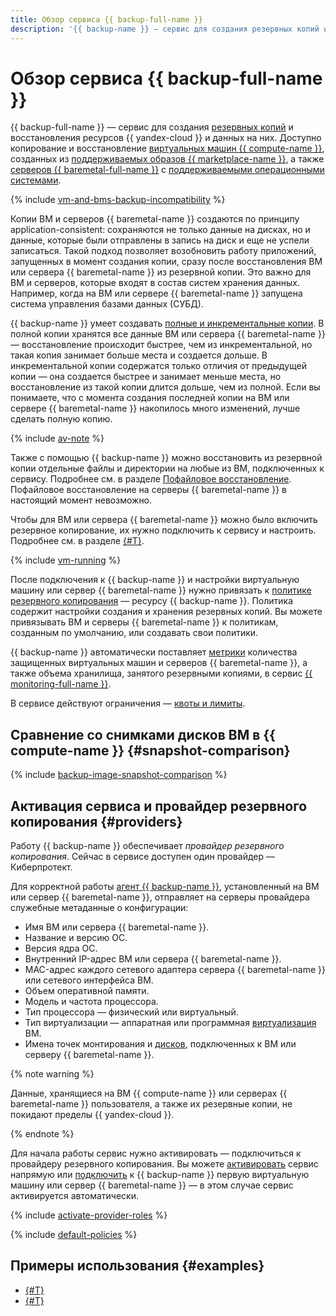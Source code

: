 ```yaml
---
title: Обзор сервиса {{ backup-full-name }}
description: '{{ backup-name }} — сервис для создания резервных копий и восстановления ресурсов {{ yandex-cloud }} и данных на них.'
---
```


# Обзор сервиса {{ backup-full-name }}


{{ backup-full-name }} — сервис для создания [резервных копий](../../glossary/backup.md) и восстановления ресурсов {{ yandex-cloud }} и данных на них. Доступно копирование и восстановление [виртуальных машин {{ compute-name }}](../../compute/concepts/vm.md), созданных из [поддерживаемых образов {{ marketplace-name }}](vm-connection.md#os), а также [серверов {{ baremetal-full-name }}](../../baremetal/concepts/servers.md) с [поддерживаемыми операционными системами](vm-connection.md#self-install).

{% include [vm-and-bms-backup-incompatibility](../../_includes/backup/vm-and-bms-backup-incompatibility.md) %}

Копии ВМ и серверов {{ baremetal-name }} создаются по принципу application-consistent: сохраняются не только данные на дисках, но и данные, которые были отправлены в запись на диск и еще не успели записаться. Такой подход позволяет возобновить работу приложений, запущенных в момент создания копии, сразу после восстановления ВМ или сервера {{ baremetal-name }} из резервной копии. Это важно для ВМ и серверов, которые входят в состав систем хранения данных. Например, когда на ВМ или сервере {{ baremetal-name }} запущена система управления базами данных (СУБД).

{{ backup-name }} умеет создавать [полные и инкрементальные копии](backup.md#types). В полной копии хранятся все данные ВМ или сервера {{ baremetal-name }} — восстановление происходит быстрее, чем из инкрементальной, но такая копия занимает больше места и создается дольше. В инкрементальной копии содержатся только отличия от предыдущей копии — она создается быстрее и занимает меньше места, но восстановление из такой копии длится дольше, чем из полной. Если вы понимаете, что с момента создания последней копии на ВМ или сервере {{ baremetal-name }} накопилось много изменений, лучше сделать полную копию.

{% include [av-note](../../_includes/backup/av-note.md) %}

Также с помощью {{ backup-name }} можно восстановить из резервной копии отдельные файлы и директории на любые из ВМ, подключенных к сервису. Подробнее см. в разделе [Пофайловое восстановление](backup.md#file-by-file). Пофайловое восстановление на серверы {{ baremetal-name }} в настоящий момент невозможно.

Чтобы для ВМ или сервера {{ baremetal-name }} можно было включить резервное копирование, их нужно подключить к сервису и настроить. Подробнее см. в разделе [{#T}](vm-connection.md).

{% include [vm-running](../../_includes/backup/vm-running.md) %}

После подключения к {{ backup-name }} и настройки виртуальную машину или сервер {{ baremetal-name }} нужно привязать к [политике резервного копирования](policy.md) — ресурсу {{ backup-name }}. Политика содержит настройки создания и хранения резервных копий. Вы можете привязывать ВМ и серверы {{ baremetal-name }} к политикам, созданным по умолчанию, или создавать свои политики.

{{ backup-name }} автоматически поставляет [метрики](../metrics.md) количества защищенных виртуальных машин и серверов {{ baremetal-name }}, а также объема хранилища, занятого резервными копиями, в сервис [{{ monitoring-full-name }}](../../monitoring/index.yaml).

В сервисе действуют ограничения — [квоты и лимиты](limits.md).

## Сравнение со снимками дисков ВМ в {{ compute-name }} {#snapshot-comparison}

{% include [backup-image-snapshot-comparison](../../_includes/backup-image-snapshot-comparison.md) %}

## Активация сервиса и провайдер резервного копирования {#providers}

Работу {{ backup-name }} обеспечивает _провайдер резервного копирования_. Сейчас в сервисе доступен один провайдер — Киберпротект.

Для корректной работы [агент {{ backup-name }}](agent.md), установленный на ВМ или сервер {{ baremetal-name }}, отправляет на серверы провайдера служебные метаданные о конфигурации:

* Имя ВМ или сервера {{ baremetal-name }}.
* Название и версию ОС.
* Версия ядра ОС.
* Внутренний IP-адрес ВМ или сервера {{ baremetal-name }}.
* MAC-адрес каждого сетевого адаптера сервера {{ baremetal-name }} или сетевого интерфейса ВМ.
* Объем оперативной памяти.
* Модель и частота процессора.
* Тип процессора — физический или виртуальный.
* Тип виртуализации — аппаратная или программная [виртуализация](../../glossary/virtualization.md#kak-rabotaet-virtualizaciya) ВМ.
* Имена точек монтирования и [дисков](../../compute/concepts/disk.md), подключенных к ВМ или серверу {{ baremetal-name }}.

{% note warning %}

Данные, хранящиеся на ВМ {{ compute-name }} или серверах {{ baremetal-name }} пользователя, а также их резервные копии, не покидают пределы {{ yandex-cloud }}.

{% endnote %}

Для начала работы сервис нужно активировать — подключиться к провайдеру резервного копирования. Вы можете [активировать](../operations/activate-service.md) сервис напрямую или [подключить](vm-connection.md) к {{ backup-name }} первую виртуальную машину или сервер {{ baremetal-name }} — в этом случае сервис активируется автоматически.

{% include [activate-provider-roles](../../_includes/backup/activate-provider-roles.md) %}

{% include [default-policies](../../_includes/backup/default-policies.md) %}


## Примеры использования {#examples}

* [{#T}](../tutorials/backup-baremetal.md)
* [{#T}](../tutorials/vm-with-backup-policy/index.md)
